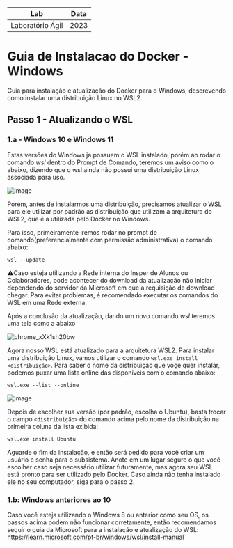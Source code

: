 | **Lab**         |     **Data**   |
|  :----:     |  :----:    |
| Laboratório Ágil     | 2023       |

Guia de Instalacao do Docker - Windows
===
Guia para instalação e atualização do Docker para o Windows, descrevendo como instalar uma distribuição Linux no WSL2.

## Passo 1 - Atualizando o WSL

### 1.a - Windows 10 e Windows 11
Estas versões do Windows ja possuem o WSL instalado, porém ao rodar o comando *wsl* dentro do Prompt de Comando, teremos um aviso como o abaixo, dizendo que o wsl ainda não possui uma distribuição Linux associada para uso.

![image](https://user-images.githubusercontent.com/18387737/225308152-447da342-ebff-44e1-8bf8-f1034586c099.png)

Porém, antes de instalarmos uma distribuição, precisamos atualizar o WSL para ele utilizar por padrão as distribuição que utilizam a arquitetura do WSL2, que é a utilizada pelo Docker no Windows.

Para isso, primeiramente iremos rodar no prompt de comando(preferencialmente com permissão administrativa) o comando abaixo:

```
wsl --update
```
⚠️Caso esteja utilizando a Rede interna do Insper de Alunos ou Colaboradores, pode acontecer do download da atualização não iniciar dependendo do servidor da Microsoft em que a requisição de download chegar. Para evitar problemas, é recomendado executar os comandos do WSL em uma Rede externa.

Após a conclusão da atualização, dando um novo comando *wsl* teremos uma tela como a abaixo

![chrome_xXk1sh20bw](https://user-images.githubusercontent.com/18387737/225321510-0360b75e-9ae0-4ff8-98db-959e6da804dd.png)

Agora nosso WSL está atualizado para a arquitetura WSL2. Para instalar uma distribuição Linux, vamos utilizar o comando ``wsl.exe install <distribuição>``. Para saber o nome da distribuição que voçê quer instalar, podemos puxar uma lista online das disponíveis com o comando abaixo:
````
wsl.exe --list --online
````
![image](https://user-images.githubusercontent.com/18387737/225322426-c473659e-8182-4f12-bf8e-8e95fdad961b.png)

Depois de escolher sua versão (por padrão, escolha o Ubuntu), basta trocar o campo ``<distribuição>`` do comando acima pelo nome da distribuição na primeira coluna da lista exibida:
````
wsl.exe install Ubuntu
````

Aguarde o fim da instalação, e então será pedido para você criar um usuário e senha para o subsistema. Anote em um lugar seguro o que você escolher caso seja necessário utilizar futuramente, mas agora seu WSL está pronto para ser utilizado pelo Docker. Caso ainda não tenha instalado ele no seu computador, siga para o passo 2.

### 1.b: Windows anteriores ao 10
Caso você esteja utilizando o Windows 8 ou anterior como seu OS, os passos acima podem não funcionar corretamente, então recomendamos seguir o guia da Microsoft para a instalação e atualização do WSL: https://learn.microsoft.com/pt-br/windows/wsl/install-manual




